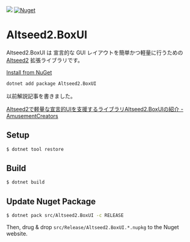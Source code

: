 [![](https://github.com/wraikny/Altseed2.BoxUI/workflows/CI/badge.svg)](https://github.com/wraikny/Altseed2.BoxUI/actions?workflow=CI)
[![Nuget](https://img.shields.io/nuget/v/Altseed2.BoxUI?style=plastic)](https://www.nuget.org/packages/Altseed2.BoxUI/)

# Altseed2.BoxUI

Altseed2.BoxUI は 宣言的な GUI レイアウトを簡単かつ軽量に行うための [Altseed2](https://github.com/altseed/Altseed2-csharp) 拡張ライブラリです。

[Install from NuGet](https://www.nuget.org/packages/Altseed2.BoxUI)

```sh
dotnet add package Altseed2.BoxUI
```

以前解説記事を書きました。

[Altseed2で軽量な宣言的UIを支援するライブラリAltseed2.BoxUIの紹介 - AmusementCreators](https://www.amusement-creators.info/articles/advent_calendar/2020/25/)

## Setup

```sh
$ dotnet tool restore
```

## Build

```sh
$ dotnet build
```

## Update Nuget Package

```sh
$ dotnet pack src/Altseed2.BoxUI -c RELEASE
```

Then, drug & drop `src/Release/Altseed2.BoxUI.*.nupkg` to the Nuget website.

